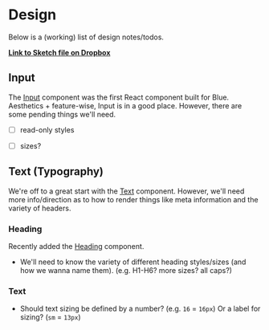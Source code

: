 # Design

Below is a (working) list of design notes/todos.

**[Link to Sketch file on Dropbox](https://www.dropbox.com/s/ycy3ro44reajybr/Blue.sketch?dl=0)**


## Input

The [Input](../src/components/Input) component was the first React component built for Blue. Aesthetics + feature-wise, Input is in a good place. However, there are some pending things we'll need.

* [ ] read-only styles
* [ ] sizes?


## Text (Typography)

We're off to a great start with the [Text](../src/components/Text) component. However, we'll need more info/direction as to how to render things like meta information and the variety of headers.

### Heading

Recently added the [Heading](..src/components/Heading) component.

* We'll need to know the variety of different heading styles/sizes (and how we wanna name them). (e.g. H1-H6? more sizes? all caps?)


### Text

* Should text sizing be defined by a number? (e.g. `16` = `16px`) Or a label for sizing? (`sm` = `13px`)